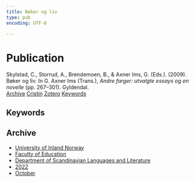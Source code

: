 ```yaml
---
title: Bøker og liv
type: pub
encoding: UTF-8

---
```

<h1>Publication</h1>
<article id="csl-bib-container-AYIUDJQF" class="csl-bib-container">
  <div class="csl-bib-body"> <div class="csl-entry">Skylstad, C., Storrud, A., Brendemoen, B., &#38; Axner Ims, G. (Eds.). (2009). Bøker og liv. In G. Axner Ims (Trans.), <i>Andre farger: utvalgte essays og en novelle</i> (pp. 267–301). Gyldendal.</div> </div>
  <div class="csl-bib-buttons">
    <a href="#taxonomy-article-AYIUDJQF" alt="archive" class="csl-bib-button">Archive</a>
    <a href="https://app.cristin.no/results/show.jsf?id=2066257" alt="Cristin" class="csl-bib-button">Cristin</a>
    <a href="http://zotero.org/groups/5881554/items/AYIUDJQF" alt="Zotero" class="csl-bib-button">Zotero</a>
    <a href="#keywords-article-AYIUDJQF" alt="keywords" class="csl-bib-button">Keywords</a>
  </div>
  <div id="csl-bib-meta-container-AYIUDJQF"></div>
</article>
<div id="csl-bib-meta-AYIUDJQF" class="csl-bib-meta">
  <article id="keywords-article-AYIUDJQF" class="keywords-article">
    <h1>Keywords</h1>
    
  </article>
  <article id="taxonomy-article-AYIUDJQF" class="taxonomy-article">
    <h1>Archive</h1>
    <ul>
      <li><a href="{{< params subfolder >}}en/archive/?key=3DCRN523">University of Inland Norway</a></li>
      <li><a href="{{< params subfolder >}}en/archive/?key=WYNZA47F">Faculty of Education</a></li>
      <li><a href="{{< params subfolder >}}en/archive/?key=T9U6ILTU">Department of Scandinavian Languages and Literature</a></li>
      <li><a href="{{< params subfolder >}}en/archive/?key=8BZA2YRV">2022</a></li>
      <li><a href="{{< params subfolder >}}en/archive/?key=NG3SMAXR">October</a></li>
    </ul>
  </article>
</div>
